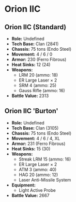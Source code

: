 # Orion IIC
## Orion IIC (Standard)
- **Role:** Undefined
- **Tech Base:** Clan (2841)
- **Chassis:** 75 tons (Endo Steel)
- **Movement:** 4 / 6 / 0
- **Armor:** 230 (Ferro Fibrous)
- **Heat Sinks:** 12 (24)
- **Weapons:**
  - LRM 20 (ammo: 18)
  - ER Large Laser × 2
  - SRM 4 (ammo: 25)
  - Gauss Rifle (ammo: 16)
- **Battle Value:** 2313

## Orion IIC 'Burton'
- **Role:** Undefined
- **Tech Base:** Clan (3105)
- **Chassis:** 75 tons (Endo Steel)
- **Movement:** 4 / 6 / 4, XL
- **Armor:** 231 (Ferro Fibrous)
- **Heat Sinks:** 15 (30)
- **Weapons:**
  - Streak LRM 15 (ammo: 16)
  - ER Large Laser × 2
  - ATM 3 (ammo: 40)
  - HAG 20 (ammo: 12)
  - Laser Anti-Missile System
- **Equipment:**
  - Light Active Probe
- **Battle Value:** 2667

